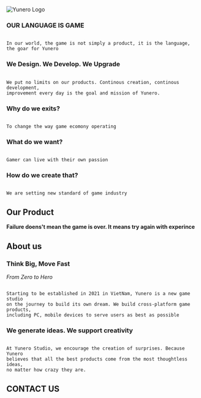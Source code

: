 ![Yunero Logo](/Yunero_logo-01.jpg)

### OUR LANGUAGE IS GAME

```

In our world, the game is not simply a product, it is the language, the goar for Yunero

```

### We Design. We Develop. We Upgrade

```

We put no limits on our products. Continous creation, continous development, 
improvement every day is the goal and mission of Yunero.

```

### Why do we exits?

```

To change the way game ecomony operating

```

### What do we want?

```

Gamer can live with their own passion

```

### How do we create that?

```

We are setting new standard of game industry

```

## Our Product

**Failure doens't mean the game is over. It means try again with experince**


## About us

### Think Big, Move Fast

*From Zero to Hero*

```

Starting to be established in 2021 in VietNam, Yunero is a new game studio
on the journey to build its own dream. We build cross-platform game products,
including PC, mobile devices to serve users as best as possible

```

### We generate ideas. We support creativity

```

At Yunero Studio, we encourage the creation of surprises. Because Yunero
believes that all the best products come from the most thoughtless ideas,
no matter how crazy they are.

```

## CONTACT US

